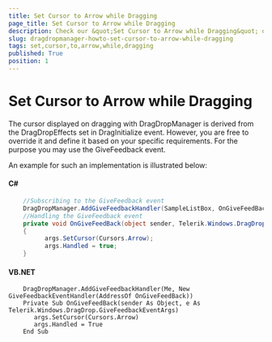 ```yaml
---
title: Set Cursor to Arrow while Dragging
page_title: Set Cursor to Arrow while Dragging
description: Check our &quot;Set Cursor to Arrow while Dragging&quot; documentation article for the DragDropManager {{ site.framework_name }} control.
slug: dragdropmanager-howto-set-cursor-to-arrow-while-dragging
tags: set,cursor,to,arrow,while,dragging
published: True
position: 1
---
```


# Set Cursor to Arrow while Dragging

The cursor displayed on dragging with DragDropManager is derived from the DragDropEffects set in DragInitialize event. However, you are free to override it and define it based on your specific requirements. For the purpose you may use the GiveFeedback event. 

An example for such an implementation is illustrated below:

#### __C#__

```C#
	//Subscribing to the GiveFeedback event
	DragDropManager.AddGiveFeedbackHandler(SampleListBox, OnGiveFeedBack);
	//Handling the GiveFeedback event
	private void OnGiveFeedBack(object sender, Telerik.Windows.DragDrop.GiveFeedbackEventArgs args)
	{
	      args.SetCursor(Cursors.Arrow);
	      args.Handled = true;
	}
```

#### __VB.NET__

```VB.NET
	DragDropManager.AddGiveFeedbackHandler(Me, New GiveFeedbackEventHandler(AddressOf OnGiveFeedBack))
	Private Sub OnGiveFeedBack(sender As Object, e As Telerik.Windows.DragDrop.GiveFeedbackEventArgs) 
	   args.SetCursor(Cursors.Arrow)
	   args.Handled = True
	End Sub
```